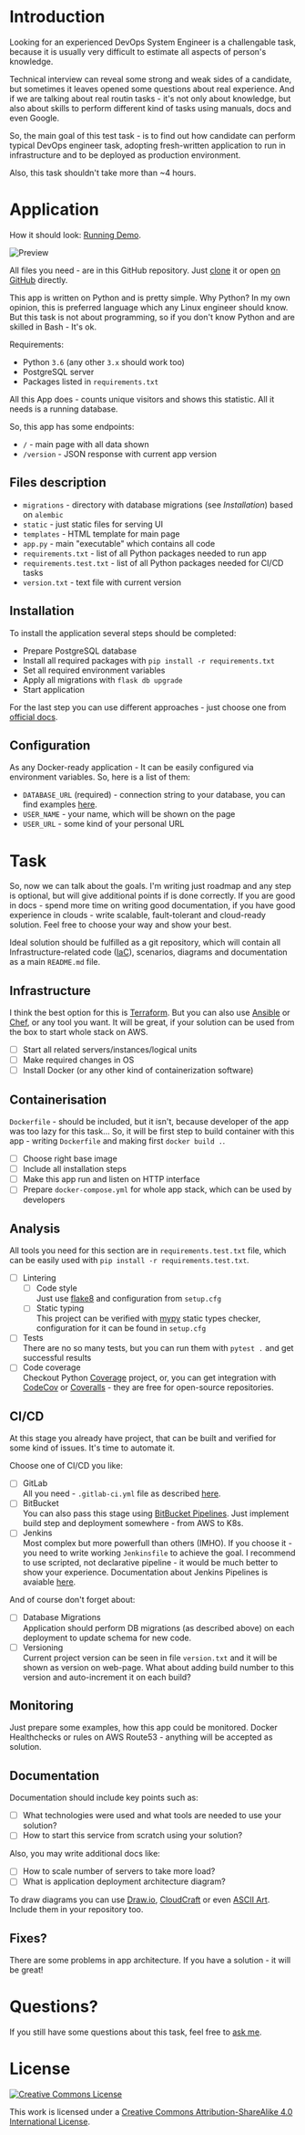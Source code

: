 # Introduction

Looking for an experienced DevOps System Engineer is a challengable task, 
because it is usually very difficult to estimate all aspects of person's knowledge.

Technical interview can reveal some strong and weak sides of a candidate, 
but sometimes it leaves opened some questions about real experience.
And if we are talking about real routin tasks - it's not only about knowledge,
but also about skills to perform different kind of tasks using manuals, docs and even Google.

So, the main goal of this test task - is to find out how candidate can perform typical DevOps engineer task,
adopting fresh-written application to run in infrastructure and to be deployed as production environment.

Also, this task shouldn't take more than ~4 hours.

# Application

How it should look: [Running Demo][demo].

![Preview](static/preview.png)

All files you need - are in this GitHub repository. Just [clone][github-clone] it or open [on GitHub][github-repository] directly.

This app is written on Python and is pretty simple. 
Why Python? In my own opinion, this is preferred language which any Linux engineer should know. 
But this task is not about programming, so if you don't know Python and are skilled in Bash - It's ok.

Requirements:

- Python `3.6` (any other `3.x` should work too)
- PostgreSQL server
- Packages listed in `requirements.txt` 

All this App does - counts unique visitors and shows this statistic. All it needs is a running database. 

So, this app has some endpoints:

- `/` - main page with all data shown
- `/version` - JSON response with current app version

## Files description

- `migrations` - directory with database migrations (see _Installation_) based on `alembic`
- `static` - just static files for serving UI
- `templates` - HTML template for main page
- `app.py` - main "executable" which contains all code
- `requirements.txt` - list of all Python packages needed to run app
- `requirements.test.txt` - list of all Python packages needed for CI/CD tasks
- `version.txt` - text file with current version

## Installation

To install the application several steps should be completed:

- Prepare PostgreSQL database
- Install all required packages with `pip install -r requirements.txt`
- Set all required environment variables
- Apply all migrations with `flask db upgrade`
- Start application

For the last step you can use different approaches - just choose one from [official docs][flask-deploy].

## Configuration

As any Docker-ready application - It can be easily configured via environment variables. So, here is a list of them:

- `DATABASE_URL` (required) - connection string to your database, you can find examples [here][flask-sqlalchemy-connstr].
- `USER_NAME` - your name, which will be shown on the page
- `USER_URL` - some kind of your personal URL

# Task

So, now we can talk about the goals. 
I'm writing just roadmap and any step is optional, but will give additional points if is done correctly.
If you are good in docs - spend more time on writing good documentation, 
if you have good experience in clouds - write scalable, fault-tolerant and cloud-ready solution.
Feel free to choose your way and show your best.

Ideal solution should be fulfilled as a git repository, which will contain all Infrastructure-related code ([IaC]), scenarios, diagrams and documentation as a main `README.md` file. 

## Infrastructure

I think the best option for this is [Terraform]. But you can also use [Ansible] or [Chef], or any tool you want. 
It will be great, if your solution can be used from the box to start whole stack on AWS.

- [ ] Start all related servers/instances/logical units
- [ ] Make required changes in OS
- [ ] Install Docker (or any other kind of containerization software)

## Containerisation

`Dockerfile` - should be included, but it isn't, because developer of the app was too lazy for this task... 
So, it will be first step to build container with this app - writing `Dockerfile` and making first `docker build .`.

- [ ] Choose right base image
- [ ] Include all installation steps
- [ ] Make this app run and listen on HTTP interface
- [ ] Prepare `docker-compose.yml` for whole app stack, which can be used by developers

## Analysis 

All tools you need for this section are in `requirements.test.txt` file,
which can be easily used with `pip install -r requirements.test.txt`.

- [ ] Lintering
    - [ ] Code style<br/>
        Just use [flake8] and configuration from `setup.cfg`
    - [ ] Static typing<br/>
        This project can be verified with [mypy] static types checker, configuration for it can be found in `setup.cfg`
- [ ] Tests<br/>
    There are no so many tests, but you can run them with `pytest .` and get successful results
- [ ] Code coverage<br/>
    Checkout Python [Coverage] project, 
    or, you can get integration with [CodeCov] or [Coveralls] - they are free for open-source repositories.   

## CI/CD

At this stage you already have project, that can be built and verified for some kind of issues. 
It's time to automate it.

Choose one of CI/CD you like:

- [ ] GitLab<br/>
    All you need - `.gitlab-ci.yml` file as described [here][gitlab-ci-yml].
- [ ] BitBucket<br/>
    You can also pass this stage using [BitBucket Pipelines][bitbucket-pipelines].
    Just implement build step and deployment somewhere - from AWS to K8s.
- [ ] Jenkins<br/>
    Most complex but more powerfull than others (IMHO). 
    If you choose it - you need to write working `Jenkinsfile` to achieve the goal.
    I recommend to use scripted, not declarative pipeline - it would be much better to show your experience.
    Documentation about Jenkins Pipelines is avaiable [here][jenkins-pipelines].

And of course don't forget about:

- [ ] Database Migrations<br/>
    Application should perform DB migrations (as described above) on each deployment to update schema for new code.
- [ ] Versioning<br/>
    Current project version can be seen in file `version.txt` and it will be shown as version on web-page.
    What about adding build number to this version and auto-increment it on each build?
    
## Monitoring

Just prepare some examples, how this app could be monitored. 
Docker Healthchecks or rules on AWS Route53 - anything will be accepted as solution.

## Documentation

Documentation should include key points such as:

- [ ] What technologies were used and what tools are needed to use your solution?
- [ ] How to start this service from scratch using your solution?

Also, you may write additional docs like:

- [ ] How to scale number of servers to take more load?
- [ ] What is application deployment architecture diagram?

To draw diagrams you can use [Draw.io][drawio], [CloudCraft] or even [ASCII Art][asciiflow]. Include them in your repository too.

## Fixes?

There are some problems in app architecture. If you have a solution - it will be great!

# Questions?

If you still have some questions about this task, feel free to [ask me](https://soar.name/contact/).

# License

[![Creative Commons License](https://i.creativecommons.org/l/by-sa/4.0/88x31.png)][license]

This work is licensed under a [Creative Commons Attribution-ShareAlike 4.0 International License][license].

[github-clone]: git@github.com:soar/devops-test.git
[github-repository]: https://github.com/soar/devops-test

[license]: http://creativecommons.org/licenses/by-sa/4.0/

[demo]: https://soars-devops-test.herokuapp.com

[ansible]: https://www.ansible.com
[aws]: https://aws.amazon.com
[bitbucket-pipelines]: https://confluence.atlassian.com/bitbucket/build-test-and-deploy-with-pipelines-792496469.html
[chef]: https://www.chef.io
[asciiflow]: http://asciiflow.com
[cloudcraft]: https://cloudcraft.co
[codecov]: https://codecov.io
[coverage]: https://coverage.readthedocs.io
[coveralls]: https://coveralls.io
[drawio]: http://draw.io
[flake8]: http://flake8.pycqa.org/en/latest/index.html
[flask]: http://flask.pocoo.org
[flask-deploy]: http://flask.pocoo.org/docs/1.0/deploying/#deployment
[flask-sqlalchemy-connstr]: http://flask-sqlalchemy.pocoo.org/2.3/config/#connection-uri-format
[gitlab-ci-yml]: https://docs.gitlab.com/ee/ci/yaml/
[iac]: https://en.wikipedia.org/wiki/Infrastructure_as_code
[jenkins-pipelines]: https://jenkins.io/doc/book/pipeline/
[mypy]: https://mypy.readthedocs.io/en/stable/index.html
[terraform]: https://www.terraform.io
